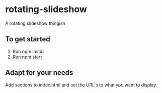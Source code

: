 # rotating-slideshow
A rotating slideshow thingish

## To get started

1. Run npm install
2. Run npm start

## Adapt for your needs
Add sections to index.html and set the URL's to what you want to display.